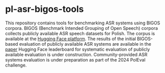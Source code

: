 # pl-asr-bigos-tools
This repository contains tools for benchmarking ASR systems using BIGOS corpora.
BIGOS (Benchmark Intended Grouping of Open Speech) corpora collects publicly available ASR speech datasets for Polish.
The corpus is available at the [Hugging Face platform](https://huggingface.co/datasets/michaljunczyk/pl-asr-bigos).
The results of the initial BIGOS-based evaluation of publicly available ASR systems are available in the [paper](https://www.researchgate.net/publication/370983845_BIGOS_-_Benchmark_Intended_Grouping_of_Open_Speech_Corpora_for_Polish_Automatic_Speech_Recognition)
Hugging Face leaderboard for systematic evaluation of publicly available evaluation is under construction.
Community-provided ASR systems evaluation is under preparation as part of the 2024 PolEval challenge.


